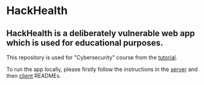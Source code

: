 # HackHealth

## HackHealth is a deliberately vulnerable web app which is used for educational purposes.

This repository is used for "Cybersecurity" course from the [tutorial].

To run the app locally, please firstly follow the instructions in the [server](./server/README.md) and
then [client](./client/README.md) READMEs.

[tutorial]: <https://www.hack-health.tech/>

